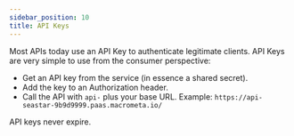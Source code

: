 ```yaml
---
sidebar_position: 10
title: API Keys
---
```


Most APIs today use an API Key to authenticate legitimate clients. API Keys are very simple to use from the consumer perspective:

- Get an API key from the service (in essence a shared secret).
- Add the key to an Authorization header.
- Call the API with `api-` plus your base URL. Example: `https://api-seastar-9b9d9999.paas.macrometa.io/`

API keys never expire.
